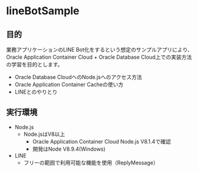 # lineBotSample

## 目的
業務アプリケーションのLINE Bot化をするという想定のサンプルアプリにより、Oracle Application Container Cloud + Oracle Database Cloud上での実装方法の学習を目的とします。

- Oracle Database CloudへのNode.jsへのアクセス方法
- Oracle Application Container Cacheの使い方
- LINEとのやりとり

## 実行環境
- Node.js<br>
  - Node.jsはV8以上<br>
    - Oracle Application Container Cloud Node.js V8.1.4で確認<br>
    - 開発はNode V8.9.4(Windows)
- LINE<br>
  - フリーの範囲で利用可能な機能を使用（ReplyMessage）
